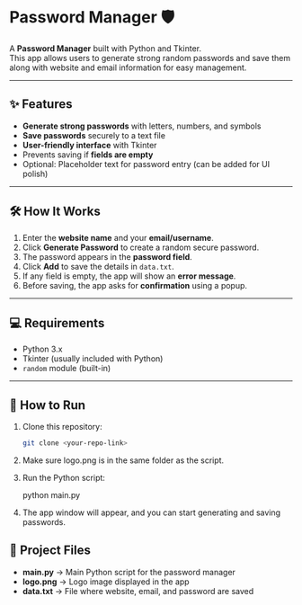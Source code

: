 # Password Manager 🛡️

A **Password Manager** built with Python and Tkinter.  
This app allows users to generate strong random passwords and save them along with website and email information for easy management.

---

## ✨ Features
- **Generate strong passwords** with letters, numbers, and symbols
- **Save passwords** securely to a text file
- **User-friendly interface** with Tkinter
- Prevents saving if **fields are empty**
- Optional: Placeholder text for password entry (can be added for UI polish)

---

## 🛠️ How It Works
1. Enter the **website name** and your **email/username**.
2. Click **Generate Password** to create a random secure password.
3. The password appears in the **password field**.
4. Click **Add** to save the details in `data.txt`.
5. If any field is empty, the app will show an **error message**.
6. Before saving, the app asks for **confirmation** using a popup.

---

## 💻 Requirements
- Python 3.x
- Tkinter (usually included with Python)
- `random` module (built-in)

---

## 🏃 How to Run
1. Clone this repository:
   ```bash
   git clone <your-repo-link>
2. Make sure logo.png is in the same folder as the script.

3. Run the Python script:

   python main.py

4. The app window will appear, and you can start generating and saving passwords.

  ## 📂 Project Files
- **main.py** → Main Python script for the password manager  
- **logo.png** → Logo image displayed in the app  
- **data.txt** → File where website, email, and password are saved


